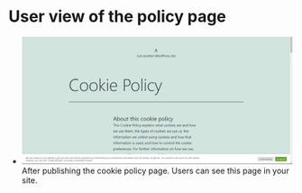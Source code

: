 # User view of the policy page

- ![Alt text](https://github.com/KuroP1/katacoda-scenarios/blob/main/GDPR/images/step7-1.PNG "a title")
After publishing the cookie policy page. Users can see this page in your site.




